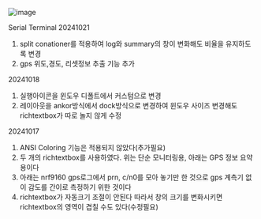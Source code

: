 
![image](https://github.com/user-attachments/assets/b596df2f-2b92-4162-a12b-38b520bc3697)

Serial Terminal
20241021
1. split conationer를 적용하여 log와 summary의 창이 변화해도 비율을 유지하도록 변경
2. gps 위도,경도, 리셋정보 추출 기능 추가

20241018
1. 실행아이콘을 윈도우 디폴트에서 커스텀으로 변경
2. 레이아웃을 ankor방식에서 dock방식으로 변경하여 윈도우 사이즈 변경해도 richtextbox가 따로 놀지 않게 수정
   
20241017
1. ANSI Coloring 기능은 적용되지 않았다(추가필요)
2. 두 개의 richtextbox를 사용하였다. 위는 단순 모니터링용, 아래는 GPS 정보 요약용이다
3. 아래는 nrf9160 gps로그에서 prn, c/n0를 모아 놓기만 한 것으로 gps 계측기 없이 감도를 간이로 측정하기 위한 것이다
4. richtextbox가 자동크기 조절이 안된다 따라서 창의 크기를 변화시키면 richtextbox의 영역이 겹칠 수도 있다(수정필요)


